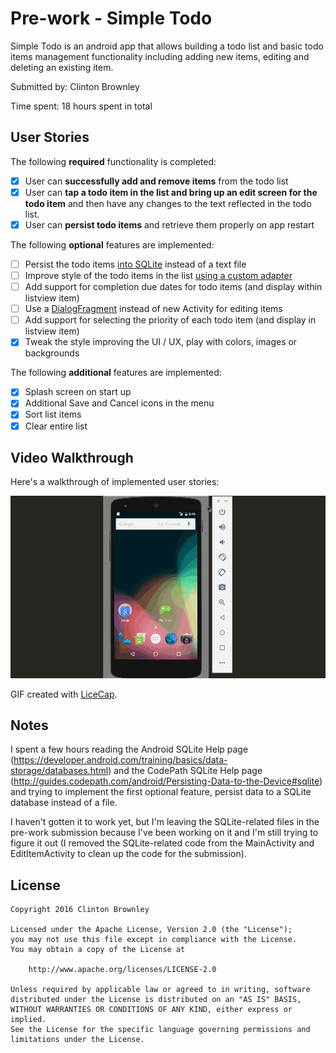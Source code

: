# Pre-work - Simple Todo

Simple Todo is an android app that allows building a todo list and basic todo items management functionality including adding new items, editing and deleting an existing item.

Submitted by: Clinton Brownley

Time spent: 18 hours spent in total

## User Stories

The following **required** functionality is completed:

* [X] User can **successfully add and remove items** from the todo list
* [X] User can **tap a todo item in the list and bring up an edit screen for the todo item** and then have any changes to the text reflected in the todo list.
* [X] User can **persist todo items** and retrieve them properly on app restart

The following **optional** features are implemented:

* [ ] Persist the todo items [into SQLite](http://guides.codepath.com/android/Persisting-Data-to-the-Device#sqlite) instead of a text file
* [ ] Improve style of the todo items in the list [using a custom adapter](http://guides.codepath.com/android/Using-an-ArrayAdapter-with-ListView)
* [ ] Add support for completion due dates for todo items (and display within listview item)
* [ ] Use a [DialogFragment](http://guides.codepath.com/android/Using-DialogFragment) instead of new Activity for editing items
* [ ] Add support for selecting the priority of each todo item (and display in listview item)
* [X] Tweak the style improving the UI / UX, play with colors, images or backgrounds

The following **additional** features are implemented:

* [X] Splash screen on start up
* [X] Additional Save and Cancel icons in the menu
* [X] Sort list items
* [X] Clear entire list

## Video Walkthrough 

Here's a walkthrough of implemented user stories:

<img src='https://github.com/cbrownley/SimpleToDo/blob/master/simple-todo-walkthrough.gif' title='Video Walkthrough' width='' alt='Video Walkthrough' />

GIF created with [LiceCap](http://www.cockos.com/licecap/).

## Notes

I spent a few hours reading the Android SQLite Help page (https://developer.android.com/training/basics/data-storage/databases.html) and the CodePath SQLite Help page (http://guides.codepath.com/android/Persisting-Data-to-the-Device#sqlite) and trying to implement the first optional feature, persist data to a SQLite database instead of a file.

I haven't gotten it to work yet, but I'm leaving the SQLite-related files in the pre-work submission because I've been working on it and I'm still trying to figure it out (I removed the SQLite-related code from the MainActivity and EditItemActivity to clean up the code for the submission). 

## License

    Copyright 2016 Clinton Brownley

    Licensed under the Apache License, Version 2.0 (the "License");
    you may not use this file except in compliance with the License.
    You may obtain a copy of the License at

        http://www.apache.org/licenses/LICENSE-2.0

    Unless required by applicable law or agreed to in writing, software
    distributed under the License is distributed on an "AS IS" BASIS,
    WITHOUT WARRANTIES OR CONDITIONS OF ANY KIND, either express or implied.
    See the License for the specific language governing permissions and
    limitations under the License.